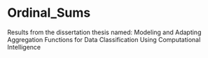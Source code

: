 # Ordinal_Sums
Results from the dissertation thesis named: Modeling and Adapting Aggregation Functions for Data Classification Using Computational Intelligence

